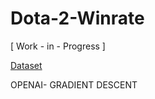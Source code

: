 # Dota-2-Winrate
[ Work - in - Progress ]

[Dataset](https://www.kaggle.com/datasets/bwandowando/dota-2-pro-league-matches-2023/data)


OPENAI- GRADIENT DESCENT
